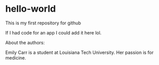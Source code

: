 # hello-world
This is my first repository for github

If I had code for an app I could add it here lol.

About the authors:

Emily Carr is a student at Louisiana Tech University. Her passion is for medicine.
